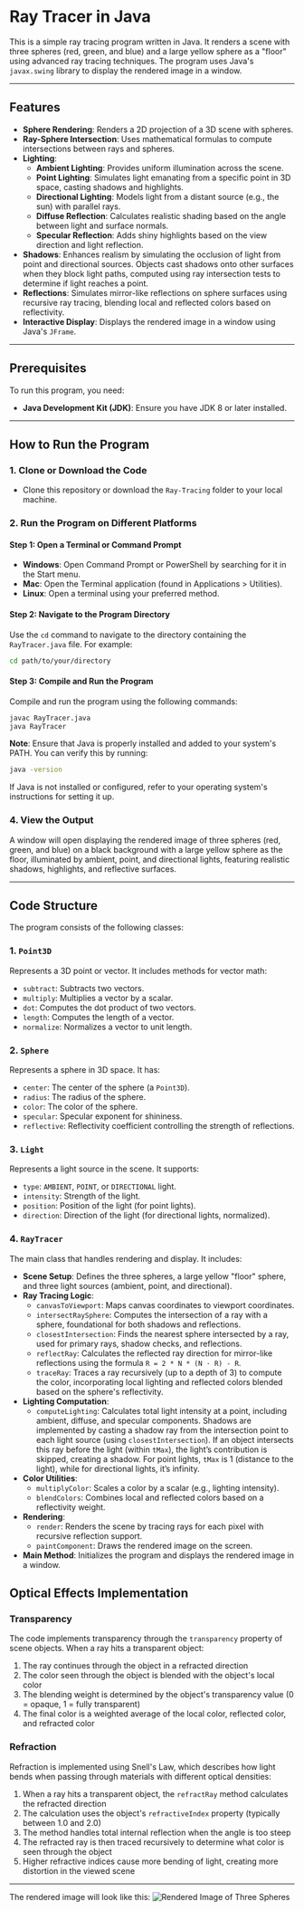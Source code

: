 # Ray Tracer in Java

This is a simple ray tracing program written in Java. It renders a scene with three spheres (red, green, and blue) and a large yellow sphere as a "floor" using advanced ray tracing techniques. The program uses Java's `javax.swing` library to display the rendered image in a window.

---

## Features

- **Sphere Rendering**: Renders a 2D projection of a 3D scene with spheres.
- **Ray-Sphere Intersection**: Uses mathematical formulas to compute intersections between rays and spheres.
- **Lighting**:
  - **Ambient Lighting**: Provides uniform illumination across the scene.
  - **Point Lighting**: Simulates light emanating from a specific point in 3D space, casting shadows and highlights.
  - **Directional Lighting**: Models light from a distant source (e.g., the sun) with parallel rays.
  - **Diffuse Reflection**: Calculates realistic shading based on the angle between light and surface normals.
  - **Specular Reflection**: Adds shiny highlights based on the view direction and light reflection.
- **Shadows**: Enhances realism by simulating the occlusion of light from point and directional sources. Objects cast shadows onto other surfaces when they block light paths, computed using ray intersection tests to determine if light reaches a point.
- **Reflections**: Simulates mirror-like reflections on sphere surfaces using recursive ray tracing, blending local and reflected colors based on reflectivity.
- **Interactive Display**: Displays the rendered image in a window using Java's `JFrame`.

---

## Prerequisites

To run this program, you need:

- **Java Development Kit (JDK)**: Ensure you have JDK 8 or later installed.

---

## How to Run the Program

### 1. Clone or Download the Code

- Clone this repository or download the `Ray-Tracing` folder to your local machine.

### 2. Run the Program on Different Platforms

#### Step 1: Open a Terminal or Command Prompt

- **Windows**: Open Command Prompt or PowerShell by searching for it in the Start menu.
- **Mac**: Open the Terminal application (found in Applications > Utilities).
- **Linux**: Open a terminal using your preferred method.

#### Step 2: Navigate to the Program Directory

Use the `cd` command to navigate to the directory containing the `RayTracer.java` file. For example:

```bash
cd path/to/your/directory
```

#### Step 3: Compile and Run the Program

Compile and run the program using the following commands:

```bash
javac RayTracer.java
java RayTracer
```

**Note**: Ensure that Java is properly installed and added to your system's PATH. You can verify this by running:

```bash
java -version
```

If Java is not installed or configured, refer to your operating system's instructions for setting it up.

### 4. View the Output

A window will open displaying the rendered image of three spheres (red, green, and blue) on a black background with a large yellow sphere as the floor, illuminated by ambient, point, and directional lights, featuring realistic shadows, highlights, and reflective surfaces.

---

## Code Structure

The program consists of the following classes:

### 1. `Point3D`

Represents a 3D point or vector. It includes methods for vector math:

- `subtract`: Subtracts two vectors.
- `multiply`: Multiplies a vector by a scalar.
- `dot`: Computes the dot product of two vectors.
- `length`: Computes the length of a vector.
- `normalize`: Normalizes a vector to unit length.

### 2. `Sphere`

Represents a sphere in 3D space. It has:

- `center`: The center of the sphere (a `Point3D`).
- `radius`: The radius of the sphere.
- `color`: The color of the sphere.
- `specular`: Specular exponent for shininess.
- `reflective`: Reflectivity coefficient controlling the strength of reflections.

### 3. `Light`

Represents a light source in the scene. It supports:

- `type`: `AMBIENT`, `POINT`, or `DIRECTIONAL` light.
- `intensity`: Strength of the light.
- `position`: Position of the light (for point lights).
- `direction`: Direction of the light (for directional lights, normalized).

### 4. `RayTracer`

The main class that handles rendering and display. It includes:

- **Scene Setup**: Defines the three spheres, a large yellow "floor" sphere, and three light sources (ambient, point, and directional).
- **Ray Tracing Logic**:
  - `canvasToViewport`: Maps canvas coordinates to viewport coordinates.
  - `intersectRaySphere`: Computes the intersection of a ray with a sphere, foundational for both shadows and reflections.
  - `closestIntersection`: Finds the nearest sphere intersected by a ray, used for primary rays, shadow checks, and reflections.
  - `reflectRay`: Calculates the reflected ray direction for mirror-like reflections using the formula `R = 2 * N * (N · R) - R`.
  - `traceRay`: Traces a ray recursively (up to a depth of 3) to compute the color, incorporating local lighting and reflected colors blended based on the sphere's reflectivity.
- **Lighting Computation**:
  - `computeLighting`: Calculates total light intensity at a point, including ambient, diffuse, and specular components. Shadows are implemented by casting a shadow ray from the intersection point to each light source (using `closestIntersection`). If an object intersects this ray before the light (within `tMax`), the light’s contribution is skipped, creating a shadow. For point lights, `tMax` is 1 (distance to the light), while for directional lights, it’s infinity.
- **Color Utilities**:
  - `multiplyColor`: Scales a color by a scalar (e.g., lighting intensity).
  - `blendColors`: Combines local and reflected colors based on a reflectivity weight.
- **Rendering**:
  - `render`: Renders the scene by tracing rays for each pixel with recursive reflection support.
  - `paintComponent`: Draws the rendered image on the screen.
- **Main Method**: Initializes the program and displays the rendered image in a window.

## Optical Effects Implementation

### Transparency

The code implements transparency through the `transparency` property of scene objects. When a ray hits a transparent object:

1. The ray continues through the object in a refracted direction
2. The color seen through the object is blended with the object's local color
3. The blending weight is determined by the object's transparency value (0 = opaque, 1 = fully transparent)
4. The final color is a weighted average of the local color, reflected color, and refracted color

### Refraction

Refraction is implemented using Snell's Law, which describes how light bends when passing through materials with different optical densities:

1. When a ray hits a transparent object, the `refractRay` method calculates the refracted direction
2. The calculation uses the object's `refractiveIndex` property (typically between 1.0 and 2.0)
3. The method handles total internal reflection when the angle is too steep
4. The refracted ray is then traced recursively to determine what color is seen through the object
5. Higher refractive indices cause more bending of light, creating more distortion in the viewed scene

---

The rendered image will look like this:
![Rendered Image of Three Spheres](generatedImage.png)
